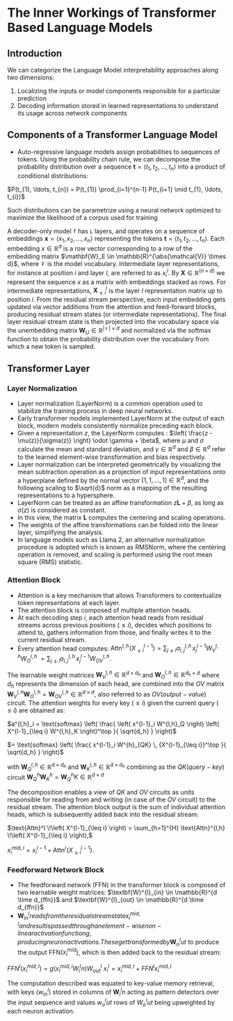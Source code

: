 # The Inner Workings of Transformer Based Language Models

## Introduction

We can categorize the Language Model interpretability approaches along two dimensions: 

1. Localizing the inputs or model components responsible for a particular prediction
2. Decoding information stored in learned representations to understand its usage across network components

## Components of a Transformer Language Model

- Auto-regressive language models assign probabilities to sequences of tokens. Using the probability chain rule, we can decompose the probability distribution over a sequence $\mathbf{t} = \langle t_{1}, t_{2}, \ldots, t_{n} \rangle$ into a product of conditional distributions:

$P(t_{1}, \ldots, t_{n}) = P(t_{1}) \prod_{i=1}^{n-1} P(t_{i+1} \mid t_{1}, \ldots, t_{i})$

Such distributions can be parametrize using a neural network optimized to maximize the likelihood of a corpus used for training

A decoder-only model `f` has `L` layers, and operates on a sequence of embeddings $\mathbf{x} = \langle x_{1}, x_{2}, \ldots, x_{n} \rangle$ representing the tokens $\mathbf{t} = \langle t_{1}, t_{2}, \ldots, t_{n} \rangle$. Each embedding $x \in \mathbb{R}^d$ is a row vector corresponding to a row of the embedding matrix $\mathbf{W}_E \in \mathbb{R}^{\abs{\mathcal{V}} \times d}$, where $\mathcal{V}$ is the model vocabulary. Intermediate layer representations, for instance at position $i$ and layer $l$, are referred to as $x_i^l$. By $\textbf{X} \in \mathbb{R}^(n \times d)$ we represent the sequence $x$ as a matrix with embeddings stacked as rows. For intermediate representations, $\textbf{X}_{\leq i}^l$ is the layer $l$ representation matrix up to position $i$. From the residual stream perspective, each input embedding gets updated via vector additions from the attention and feed-forward blocks, producing residual stream states (or intermediate representations). The final layer residual stream state is then projected into the vocabulary space via the unembedding matrix $\mathbf{W}_U \in \mathbb{R}^{|\mathcal{V}| \times d}$ and normalized via the softmax function to obtain the probability distribution over the vocabulary from which a new token is sampled.

## Transformer Layer

### Layer Normalization

- Layer normalization (LayerNorm) is a common operation used to stabilize the training process in deep neural networks.
- Early transformer models implemented LayerNorm at the output of each block, modern models consistently normalize preceding each block.
- Given a representation $z$, the LayerNorm computes : 
$\left( \frac{z - \mu(z)}{\sigma(z)} \right) \odot \gamma + \beta$, where $\mu$ and $\sigma$ calculate the mean and standard deviation, and $\gamma \in \mathbb{R}^d$ and $\beta \in \mathbb{R}^d$ refer to the learned element-wise transformation and bias respectively.
- Layer normalization can be interpreted geometrically by visualizing the mean subtraction operation as a projection of input representations onto a hyperplane defined by the normal vector $[1, 1, \ldots, 1] \in \mathbb{R}^d$, and the following scaling to $\sqrt{d}$ norm as a mapping of the resulting representations to a hypersphere.
- LayerNorm can be treated as an affine transformation $z\textbf{L} + \beta$, as long as $\sigma(z)$ is considered as constant.
- In this view, the matrix $\textbf{L}$ computes the centering and scaling operations.
- The weights of the affine transformations can be folded into the linear layer, simplifying the analysis.
- In language models such as Llama 2, an alternative normalization procedure is adopted which is known as RMSNorm, where the centering operation is removed, and scaling is performed using the root mean square (RMS) statistic.

### Attention Block

- Attention is a key mechanism that allows Transformers to contextualize token representations at each layer.
- The attention block is composed of multiple attention heads.
- At each decoding step $i$, each attention head reads from residual streams across previous positions ($\leq i$), decides which positions to attend to, gathers information from those, and finally writes it to the current residual stream.
- Every attention head computes:
$\text{Attn}^{l,h}\!\left(X^{l-1}_{\leq i}\right) = \sum_{j \leq i} a^{l,h}_{i,j} \, x^{l-1}_j W^{l,h}_V W^{l,h}_O$
$= \sum_{j \leq i} a^{l,h}_{i,j} \, x^{l-1}_j W^{l,h}_{OV}.$

The learnable weight matrices $\textbf{W}^{l, h}_V \in \mathbb{R}^{d \times d_h}$ and $\textbf{W}_O^{l, h} \in \mathbb{R}^{d_h \times d}$ where $d_h$ represents the dimension of each head, are combined into the $OV$ matrix $\textbf{W}_V^{l, h} \textbf{W}^{l, h}_O = \textbf{W}^{l, h}_{OV} \in \mathbb{R}^{d \times d}$, also referred to as $OV (output-value)$ circuit. The attention weights for every key ($\leq i$) given the current query ($\leq i$) are obtained as: 

$a^{l,h}_i = \text{softmax} \left( \frac{ \left( x^{l-1}_i W^{l,h}_Q \right) \left( X^{l-1}_{\leq i} W^{l,h}_K \right)^\top }{ \sqrt{d_h} } \right)$

$= \text{softmax} \left( \frac{ x^{l-1}_i W^{h}_{QK} \, {X^{l-1}_{\leq i}}^\top }{ \sqrt{d_h} } \right)$

with $\textbf{W}^{l, h}_Q \in \mathbb{R}^{d \times d_h}$ and $\textbf{W}^{l, h}_K \in \mathbb{R}^{d \times d_h}$ combining as the $QK (query-key)$ circuit $\textbf{W}^{h}_Q \textbf{W}^{h}_K = \textbf{W}^{h}_QK \in \mathbb{R}^{d \times d}$

The decomposition enables a view of $QK$ and $OV$ circuits as units responsible for reading from and writing (in case of the $OV$ circuit) to the residual stream. The attention block output is the sum of individual attention heads, which is subsequently added back into the residual stream:

$\text{Attn}^l \!\left( X^{l-1}_{\leq i} \right) 
= \sum_{h=1}^{H} \text{Attn}^{l,h} \!\left( X^{l-1}_{\leq i} \right),$

$x_i^{\text{mid}, l} = x_i^{l-1} + \text{Attn}^l \!\left( X^{l-1}_{\leq i} \right).$

### Feedforward Network Block
- The feedforward network (FFN) in the transformer block is composed of two learnable weight matrices: $\textbf{W}^{l}_{in} \in \mathbb{R}^{d \time d_{ffn}}$ and $\textbf{W}^{l}_{out} \in \mathbb{R}^{d \time d_{ffn}}$
- $\textbf{W}^{l}_{in} reads from the residual stream state x^{mid, l}_i and result is passed through an element-wise non-linear activation function g, producing neuron activations. These get transformed by \textbf{W}^l_out$ to produce the output FFN($x^{mid}_i$), which is then added back to the residual stream:

$FFN^l(x^{mid, l}_i) = g(x^{mid, i}_i W^l_in)W^l_{out}$
$x^l_i = x^{mid, l}_i + FFN^l{x^{mid, l}_i}$

The computation described was equated to key-value memory retrieval, with keys ($w^l_{in}$) stored in columns of $\textbf{W}^l_in$ acting as pattern detectors over the input sequence and values $w^l_out$ rows of $W^l_out$ being upweighted by each neuron activation.